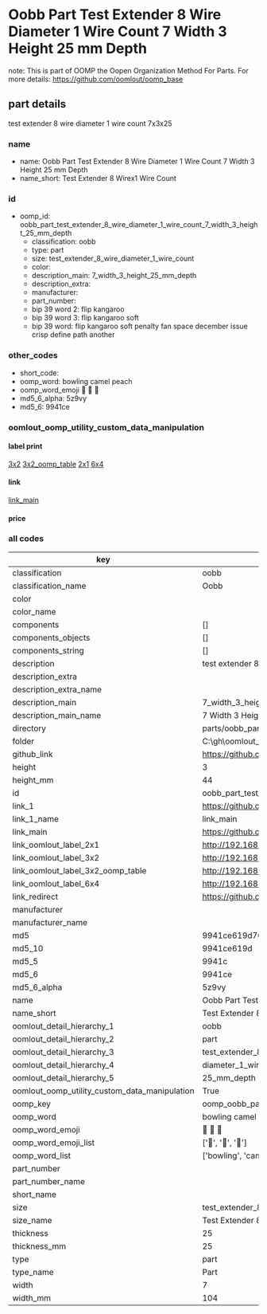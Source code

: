 # Oobb Part Test Extender 8 Wire Diameter 1 Wire Count 7 Width 3 Height 25 mm Depth  

note: This is part of OOMP the Oopen Organization Method For Parts. For more details: https://github.com/oomlout/oomp_base

##  part details
  



test extender 8 wire diameter 1 wire count 7x3x25



### name
* name: Oobb Part Test Extender 8 Wire Diameter 1 Wire Count 7 Width 3 Height 25 mm Depth
* name_short: Test Extender 8 Wirex1 Wire Count
### id
* oomp_id: oobb_part_test_extender_8_wire_diameter_1_wire_count_7_width_3_height_25_mm_depth
  * classification: oobb
  * type: part
  * size: test_extender_8_wire_diameter_1_wire_count
  * color: 
  * description_main: 7_width_3_height_25_mm_depth
  * description_extra: 
  * manufacturer: 
  * part_number: 
  * bip 39 word 2: flip kangaroo
  * bip 39 word 3: flip kangaroo soft
  * bip 39 word: flip kangaroo soft penalty fan space december issue crisp define path another

### other_codes
* short_code: 
* oomp_word: bowling camel peach
* oomp_word_emoji :bowling: :camel: :peach:
* md5_6_alpha: 5z9vy
* md5_6: 9941ce






### oomlout_oomp_utility_custom_data_manipulation
#### label print
[3x2](http://192.168.1.245:1112/?label=oomp%205z9vy)
[3x2_oomp_table](http://192.168.1.108:1112/?label=oomp%205z9vy)
[2x1](http://192.168.1.242:1112/?label=oomp%205z9vy)
[6x4](http://192.168.1.55:1112/?label=oomp%205z9vy)    

#### link

[link_main](https://github.com/oomlout/oomlout_oobb_version_4_generated_parts/tree/main/navigation_oomp/oobb/part/test_extender_8_wire_diameter_1_wire_count/7_width_3_height_25_mm_depth/part)                              

#### price







### all codes 
| key | value |  
| --- | --- |  
| classification | oobb |  
| classification_name | Oobb |  
| color |  |  
| color_name |  |  
| components | [] |  
| components_objects | [] |  
| components_string | [] |  
| description | test extender 8 wire diameter 1 wire count 7x3x25 |  
| description_extra |  |  
| description_extra_name |  |  
| description_main | 7_width_3_height_25_mm_depth |  
| description_main_name | 7 Width 3 Height 25 mm Depth |  
| directory | parts/oobb_part_test_extender_8_wire_diameter_1_wire_count_7_width_3_height_25_mm_depth |  
| folder | C:\gh\oomlout_oobb_version_4_generated_parts\parts\oobb_part_test_extender_8_wire_diameter_1_wire_count_7_width_3_height_25_mm_depth |  
| github_link | https://github.com/oomlout/oomlout_oomp_part_src/tree/main/parts/oobb_part_test_extender_8_wire_diameter_1_wire_count_7_width_3_height_25_mm_depth |  
| height | 3 |  
| height_mm | 44 |  
| id | oobb_part_test_extender_8_wire_diameter_1_wire_count_7_width_3_height_25_mm_depth |  
| link_1 | https://github.com/oomlout/oomlout_oobb_version_4_generated_parts/tree/main/navigation_oomp/oobb/part/test_extender_8_wire_diameter_1_wire_count/7_width_3_height_25_mm_depth/part |  
| link_1_name | link_main |  
| link_main | https://github.com/oomlout/oomlout_oobb_version_4_generated_parts/tree/main/navigation_oomp/oobb/part/test_extender_8_wire_diameter_1_wire_count/7_width_3_height_25_mm_depth/part |  
| link_oomlout_label_2x1 | http://192.168.1.242:1112/?label=oomp%205z9vy |  
| link_oomlout_label_3x2 | http://192.168.1.245:1112/?label=oomp%205z9vy |  
| link_oomlout_label_3x2_oomp_table | http://192.168.1.108:1112/?label=oomp%205z9vy |  
| link_oomlout_label_6x4 | http://192.168.1.55:1112/?label=oomp%205z9vy |  
| link_redirect | https://github.com/oomlout/oomlout_oobb_version_4_generated_parts/tree/main/parts/oobb_test_extender_8_wire_diameter_1_wire_count_07_03_25 |  
| manufacturer |  |  
| manufacturer_name |  |  
| md5 | 9941ce619d76a71741296a299c9e62c8 |  
| md5_10 | 9941ce619d |  
| md5_5 | 9941c |  
| md5_6 | 9941ce |  
| md5_6_alpha | 5z9vy |  
| name | Oobb Part Test Extender 8 Wire Diameter 1 Wire Count 7 Width 3 Height 25 mm Depth |  
| name_short | Test Extender 8 Wirex1 Wire Count |  
| oomlout_detail_hierarchy_1 | oobb |  
| oomlout_detail_hierarchy_2 | part |  
| oomlout_detail_hierarchy_3 | test_extender_8_wire |  
| oomlout_detail_hierarchy_4 | diameter_1_wire_count |  
| oomlout_detail_hierarchy_5 | 25_mm_depth |  
| oomlout_oomp_utility_custom_data_manipulation | True |  
| oomp_key | oomp_oobb_part_test_extender_8_wire_diameter_1_wire_count_7_width_3_height_25_mm_depth |  
| oomp_word | bowling camel peach |  
| oomp_word_emoji | :bowling: :camel: :peach: |  
| oomp_word_emoji_list | [':bowling:', ':camel:', ':peach:'] |  
| oomp_word_list | ['bowling', 'camel', 'peach'] |  
| part_number |  |  
| part_number_name |  |  
| short_name |  |  
| size | test_extender_8_wire_diameter_1_wire_count |  
| size_name | Test Extender 8 Wire Diameter 1 Wire Count |  
| thickness | 25 |  
| thickness_mm | 25 |  
| type | part |  
| type_name | Part |  
| width | 7 |  
| width_mm | 104 |  
